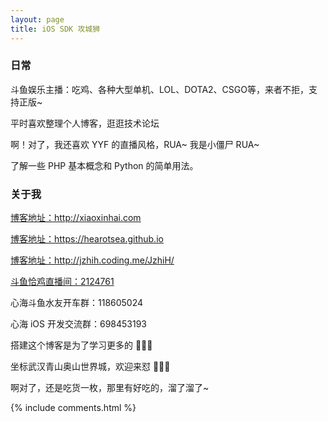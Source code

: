 ```yaml
---
layout: page
title: iOS SDK 攻城狮
---
```


<h3> 日常 </h3>

<p>

斗鱼娱乐主播：吃鸡、各种大型单机、LOL、DOTA2、CSGO等，来者不拒，支持正版~

<p>

平时喜欢整理个人博客，逛逛技术论坛

<p>

啊！对了，我还喜欢 YYF 的直播风格，RUA~ 我是小僵尸 RUA~

<p>

了解一些 PHP 基本概念和 Python 的简单用法。

<p>
<p>
<p>

<h3> 关于我 </h3>  

<p>
<p>

<a target="_blank" href='http://xiaoxinhai.com'>博客地址：http://xiaoxinhai.com</a>

<p>

<p><a target="_blank" href='http://xiaoxinhai.com'>博客地址：https://hearotsea.github.io</a>
<p>

<p><a target="_blank" href='http://xiaoxinhai.com'>博客地址：http://jzhih.coding.me/JzhiH/</a>
<p>

<p>
<a target="_blank" href='https://www.douyu.com/2124761'>斗鱼恰鸡直播间：2124761</a>

<p>

心海斗鱼水友开车群：118605024

<p>

心海 iOS 开发交流群：698453193

<p> 

搭建这个博客是为了学习更多的 🧀🧀🧀

<p> 

坐标武汉青山奥山世界城，欢迎来怼 👻👻👻

<p> 

啊对了，还是吃货一枚，那里有好吃的，溜了溜了~

<p> 


{% include comments.html %}

